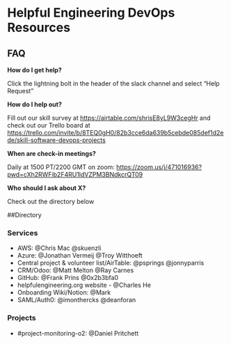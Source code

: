 # Helpful Engineering DevOps Resources

## FAQ

**How do I get help?**

Click the lightning bolt in the header of the slack channel and select “Help Request”

**How do I help out?**

Fill out our skill survey at https://airtable.com/shrisE8yL9W3cegHr and check out our Trello board at https://trello.com/invite/b/8TEQ0gH0/82b3cce6da639b5cebde085def1d2ede/skill-software-devops-projects

**When are check-in meetings?**

Daily at 1500 PT/2200 GMT on zoom: https://zoom.us/j/471016936?pwd=cXh2RWFib2F4RU1ldVZPM3BNdkcrQT09

**Who should I ask about X?**

Check out the directory below

##Directory

### Services

- AWS: @Chris Mac @skuenzli
- Azure: @Jonathan Vermeij @Troy Witthoeft
- Central project & volunteer list/AirTable: @psprings @jonnyparris
- CRM/Odoo: @Matt Melton @Ray Carnes
- GitHub: @Frank Prins  @0x2b3bfa0
- helpfulengineering.org website - @Charles He
- Onboarding Wiki/Notion: @Mark
- SAML/Auth0: @imonthercks @deanforan

### Projects
- \#project-monitoring-o2: @Daniel Pritchett